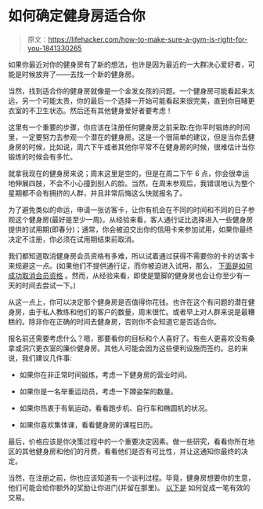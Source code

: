 # 如何确定健身房适合你

> 原文：<https://lifehacker.com/how-to-make-sure-a-gym-is-right-for-you-1841330265>

如果你最近对你的健身房有了新的想法，也许是因为最近的一大群决心爱好者，可能是时候放弃了——去找一个新的健身房。



当然，找到适合你的健身房就像是一个金发女孩的问题。一个健身房可能看起来太远，另一个可能太贵，你的最后一个选择一开始可能看起来很完美，直到你目睹更衣室的不卫生状态。然后还有其他健身爱好者要考虑！

这里有一个重要的步骤，你应该在注册任何健身房之前采取:在你平时锻炼的时间里，一定要努力去参观一个潜在的健身房。这是一个很简单的建议，但是当你去健身房的时候，比如说，周六下午或者其他你平常不在健身房的时候，很难估计当你锻炼的时候会有多忙。

就拿我现在的健身房来说；周末这里是空的，但是在周二下午 6 点，你会很幸运地伸展四肢，不会不小心撞到别人的脸。当然，在周末参观后，我错误地认为整个星期都不会有拥挤的人群，并且非常后悔这么快就报名了。

为了避免类似的命运，申请一张访客卡，让你有机会在不同的时间和不同的日子参观这个健身房(最好是至少一周)。从经验来看，客人通行证比选择进入一些健身房提供的试用期(即春分)；通常，你会被迫交出你的信用卡来参加试用，如果你最终决定不注册，你必须在试用期结束前取消。

我们都知道取消健身房会员资格有多难，所以试着通过获得不需要你的卡的访客卡来规避这一点。(如果他们不提供通行证，而你被迫进入试用，那么， [下面是如何成功取消会员资格](https://lifehacker.com/how-to-cancel-your-gym-membership-1832629564) 。然而，从经验来看，即使是蹩脚的健身房也会让你至少有一天的时间去尝试一下。)

从这一点上，你可以决定那个健身房是否值得你花钱。也许在这个有问题的潜在健身房，由于私人教练和他们的客户的数量，周末很忙。或者早上对人群来说是最糟糕的。除非你在正确的时间去健身房，否则你不会知道它是否适合你。

报名前还需要考虑什么？嗯，那要看你的目标和个人喜好了。有些人更喜欢没有桑拿或洞穴更衣室的廉价健身房。其他人可能会因为这些便利设施而签约。总的来说，我们建议几件事:

*   如果你在非正常时间锻炼，考虑一下健身房的营业时间。
*   如果你是一名举重运动员，考虑一下蹲姿架的数量。

*   如果你热衷于有氧运动，看看跑步机、自行车和椭圆机的状况。
*   如果你喜欢集体课，看看健身房的课程日历。

最后，价格应该是你决策过程中的一个重要决定因素。做一些研究，看看你所在地区的其他健身房和他们的月费，看看他们是否有可比性，并让这通知你最终的决定。

当然，在注册之前，你也应该知道有一个谈判过程。毕竟，健身房想要你的生意，他们可能会给你额外的奖励让你进门(并留在那里)。 [以下是](https://vitals.lifehacker.com/how-to-join-a-gym-without-getting-ripped-off-1750883238) 如何促成一笔有效的交易。